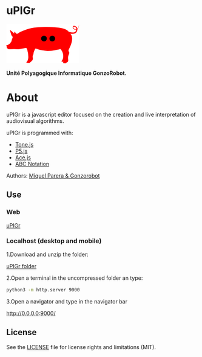 # uPIGr

![alt uPIGr](upigr_images/uPIGr_pig.png)

**Unité Polyagogique Informatique GonzoRobot.**

# About

uPIGr is a javascript editor focused on the creation and live interpretation of audiovisual algorithms.

uPIGr is programmed with:

-  [Tone.js](https://tonejs.github.io/)
-  [P5.js](https://p5js.org/)
-  [Ace.js](https://ace.c9.io/)
-  [ABC Notation](https://abcnotation.com/)

Authors: [Miquel Parera & Gonzorobot](http://gonzorobot.com/)

## Use

### Web

[uPIGr](http://gonzorobot.com/uPIGr.html)

### Localhost (desktop and mobile)

1.Download and unzip the folder: 

[uPIGr folder](http://gonzorobot.com/)

2.Open a terminal in the uncompressed folder an type:

```bash
python3 -m http.server 9000
```

3.Open a navigator and type in the navigator bar

http://0.0.0.0:9000/

## License

See the [LICENSE](LICENSE.md) file for license rights and limitations (MIT).

